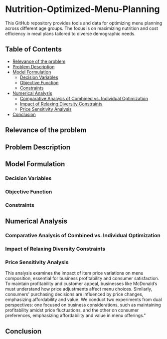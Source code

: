 # Nutrition-Optimized-Menu-Planning
This GitHub repository provides tools and data for optimizing menu planning across different age groups. The focus is on maximizing nutrition and cost efficiency in meal plans tailored to diverse demographic needs.

## Table of Contents
- [Relevance of the problem](#relevance-of-the-problem)
- [Problem Description](#problem-description)
- [Model Formulation](#model-formulation)
  - [Decision Variables](#decision-variables)
  - [Objective Function](#objective-function)
  - [Constraints](#constraints)
- [Numerical Analysis](#numerical-analysis)
  - [Comparative Analysis of Combined vs. Individual Optimization](#comparative-analysis-of-combined-vs-Individual-Optimization)
  - [Impact of Relaxing Diversity Constraints](#Impact-of-Relaxing-Diversity-Constraints)
  - [Price Sensitivity Analysis](#Price-Sensitivity-Analysis)
- [Conclusion](#conclusion)

## Relevance of the problem

## Problem Description  

## Model Formulation
### Decision Variables
### Objective Function
### Constraints

## Numerical Analysis 
### Comparative Analysis of Combined vs. Individual Optimization
### Impact of Relaxing Diversity Constraints
### Price Sensitivity Analysis
This analysis examines the impact of item price variations on menu composition, essential for business profitability and consumer satisfaction. To maintain profitability and customer appeal, businesses like McDonald’s must understand how price adjustments affect menu choices. Similarly, consumers' purchasing decisions are influenced by price changes, emphasizing affordability and value. We conduct two experiments from dual perspectives: one focused on business considerations, such as maintaining profitability amidst price fluctuations, and the other on consumer preferences, emphasizing affordability and value in menu offerings."

## Conclusion
